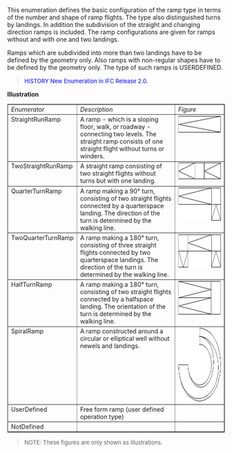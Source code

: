 ﻿This enumeration defines the basic configuration of the ramp type in terms of the number and shape of ramp flights. The type also distinguished turns by landings. In addition the subdivision of the straight and changing direction ramps is included. The ramp configurations are given for ramps without and with one and two landings.

Ramps which are subdivided into more than two landings have to be defined by the geometry only. Also ramps with non-regular shapes have to be defined by the geometry only. The type of such ramps is USERDEFINED.

> <font color="#0000FF" size="-1">HISTORY New Enumeration in IFC
		Release 2.0.</font>

**Illustration**

<table border="1"> 
		<tr valign="TOP"> 
		  <td width="30%" valign="TOP" align="LEFT"><i>Enumerator</i></td> 
		  <td width="46%" valign="TOP" align="LEFT"><i>Description</i></td> 
		  <td width="23%" valign="TOP" align="LEFT"><i>Figure</i></td> 
		</tr> 
		<tr valign="TOP"> 
		  <td width="30%" valign="TOP" align="LEFT">StraightRunRamp</td> 
		  <td width="46%" valign="TOP" align="LEFT">A ramp - which is a sloping
			 floor, walk, or roadway - connecting two levels. The straight ramp consists of
			 one straight flight without turns or winders. </td> 
		  <td width="23%" valign="TOP" align="LEFT"><img src="figures/ifcramptypeenum-fig01.gif" width="171" height="39" border="0"></td> 
		</tr> 
		<tr valign="TOP"> 
		  <td width="30%" valign="TOP" align="LEFT">TwoStraightRunRamp</td> 
		  <td width="46%" valign="TOP" align="LEFT">A straight ramp consisting of
			 two straight flights without turns but with one landing.</td> 
		  <td width="23%" valign="TOP" align="LEFT"><img src="figures/ifcramptypeenum-fig02.gif" width="171" height="39" border="0"></td> 
		</tr> 
		<tr valign="TOP"> 
		  <td width="30%" valign="TOP" align="LEFT">QuarterTurnRamp</td> 
		  <td width="46%" valign="TOP" align="LEFT">A ramp making a 90&deg; turn,
			 consisting of two straight flights connected by a quarterspace landing. The
			 direction of the turn is determined by the walking line.</td> 
		  <td width="23%" valign="TOP" align="LEFT"><img src="figures/ifcramptypeenum-fig03.gif" width="171" height="77" border="0"></td> 
		</tr> 
		<tr valign="TOP"> 
		  <td width="30%" valign="TOP" align="LEFT">TwoQuarterTurnRamp</td> 
		  <td width="46%" valign="TOP" align="LEFT">A ramp making a 180&deg;
			 turn, consisting of three straight flights connected by two quarterspace
			 landings. The direction of the turn is determined by the walking line.</td> 
		  <td width="23%" valign="TOP" align="LEFT"><img src="figures/ifcramptypeenum-fig04.gif" width="171" height="77" border="0"></td> 
		</tr> 
		<tr valign="TOP"> 
		  <td width="30%" valign="TOP" align="LEFT">HalfTurnRamp</td> 
		  <td width="46%" valign="TOP" align="LEFT">A ramp making a 180&deg;
			 turn, consisting of two straight flights connected by a halfspace landing. The
			 orientation of the turn is determined by the walking line.</td> 
		  <td width="23%" valign="TOP" align="LEFT"><img src="figures/ifcramptypeenum-fig05.gif" width="171" height="78" border="0"></td> 
		</tr> 
		<tr valign="TOP"> 
		  <td width="30%" valign="TOP" align="LEFT">SpiralRamp</td> 
		  <td width="46%" valign="TOP" align="LEFT">A ramp constructed around a
			 circular or elliptical well without newels and landings.</td> 
		  <td width="23%" valign="TOP" align="LEFT"><img src="figures/ifcramptypeenum-fig06.gif" width="171" height="171" border="0"></td> 
		</tr> 
		<tr valign="TOP"> 
		  <td width="30%" valign="TOP" align="LEFT"> UserDefined</td> 
		  <td width="46%" valign="TOP" align="LEFT">Free form ramp (user defined
			 operation type)</td> 
		  <td width="23%" valign="TOP" align="LEFT">&nbsp;</td> 
		</tr> 
		<tr valign="TOP"> 
		  <td width="30%" valign="TOP" align="LEFT">NotDefined</td> 
		  <td width="46%" valign="TOP" align="LEFT">&nbsp;</td> 
		  <td width="23%" valign="TOP" align="LEFT">&nbsp;</td> 
		</tr> 
	 </table>

> <font size="-1">NOTE: These figures are only shown as
		  illustrations.</font>
>